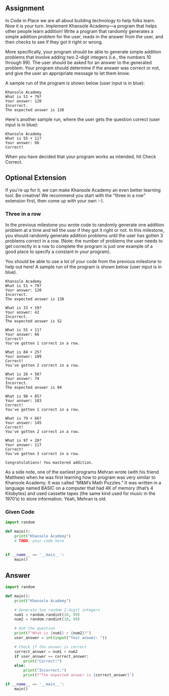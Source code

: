 ## Assignment
In Code in Place we are all about building technology to help folks learn. Now it is your turn. Implement Khansole Academy—a program that helps other people learn addition! Write a program that randomly generates a simple addition problem for the user, reads in the answer from the user, and then checks to see if they got it right or wrong.

More specifically, your program should be able to generate simple addition problems that involve adding two 2-digit integers (i.e., the numbers 10 through 99). The user should be asked for an answer to the generated problem. Your program should determine if the answer was correct or not, and give the user an appropriate message to let them know.

A sample run of the program is shown below (user input is in blue):
```
Khansole Academy
What is 51 + 79?
Your answer: 120
Incorrect.
The expected answer is 130
```

Here's another sample run, where the user gets the question correct (user input is in blue):
```
Khansole Academy
What is 55 + 11?
Your answer: 66
Correct!
```

When you have decided that your program works as intended, hit Check Correct.

## Optional Extension
If you're up for it, we can make Khansole Academy an even better learning tool. Be creative! We recommend you start with the "three in a row" extension first, then come up with your own :-).

### Three in a row
In the previous milestone you wrote code to randomly generate one addition problem at a time and tell the user if they got it right or not. In this milestone, you should randomly generate addition problems until the user has gotten 3 problems correct in a row. (Note: the number of problems the user needs to get correctly in a row to complete the program is just one example of a good place to specify a constant in your program).

You should be able to use a lot of your code from the previous milestone to help out here!
A sample run of the program is shown below (user input is in blue).

```
Khansole Academy
What is 51 + 79? 
Your answer: 120 
Incorrect. 
The expected answer is 130 

What is 33 + 19? 
Your answer: 42 
Incorrect. 
The expected answer is 52 

What is 55 + 11? 
Your answer: 66 
Correct! 
You've gotten 1 correct in a row. 

What is 84 + 25? 
Your answer: 109 
Correct! 
You've gotten 2 correct in a row. 

What is 26 + 58? 
Your answer: 74 
Incorrect. 
The expected answer is 84 

What is 98 + 85? 
Your answer: 183 
Correct! 
You've gotten 1 correct in a row. 

What is 79 + 66? 
Your answer: 145 
Correct! 
You've gotten 2 correct in a row. 

What is 97 + 20? 
Your answer: 117 
Correct! 
You've gotten 3 correct in a row. 

Congratulations! You mastered addition.
```

As a side note, one of the earliest programs Mehran wrote (with his friend Matthew) when he was first learning how to program was very similar to Khansole Academy. It was called “M&M’s Math Puzzles.” It was written in a language named BASIC on a computer that had 4K of memory (that’s 4 Kilobytes) and used cassette tapes (the same kind used for music in the 1970’s) to store information. Yeah, Mehran is old.

### Given Code
```python
import random

def main():
    print("Khansole Academy")
    # TODO: your code here
    
    
if __name__ == '__main__':
    main()
```

## Answer
```python
import random

def main():
    print("Khansole Academy")

    # Generate two random 2-digit integers
    num1 = random.randint(10, 99)
    num2 = random.randint(10, 99)

    # Ask the question
    print(f"What is {num1} + {num2}?")
    user_answer = int(input("Your answer: "))

    # Check if the answer is correct
    correct_answer = num1 + num2
    if user_answer == correct_answer:
        print("Correct!")
    else:
        print("Incorrect.")
        print(f"The expected answer is {correct_answer}")

if __name__ == '__main__':
    main()
```